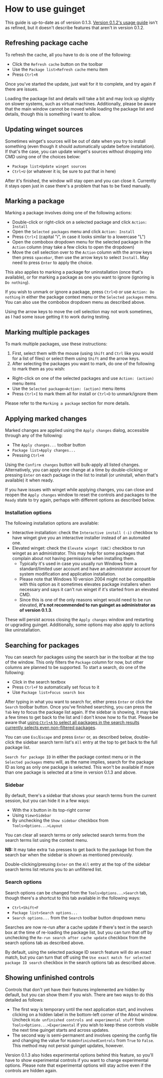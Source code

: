# How to use guinget

This guide is up-to-date as of version 0.1.3. [Version 0.1.2's usage guide](https://github.com/DrewNaylor/guinget/blob/master/docs/How-to-use_0.1.2.md) isn't as refined, but it doesn't describe features that aren't in version 0.1.2.

## Refreshing package cache

To refresh the cache, all you have to do is one of the following:
- Click the `Refresh cache` button on the toolbar
- Use the `Package list>Refresh cache` menu item
- Press `Ctrl+R`

Once you've started the update, just wait for it to complete, and try again if there are issues.

Loading the package list and details will take a bit and may lock up slightly on slower systems, such as virtual machines. Additionally, please be aware that the main window cannot be moved while loading the package list and details, though this is something I want to allow.

## Updating winget sources

Sometimes winget's sources will be out of date when you try to install something (even though it should automatically update before installation). If that's the case, you can update winget's sources without dropping into CMD using one of the choices below:
- `Package list>Update winget sources`
- `Ctrl+U` (or whatever it is; be sure to put that in here)

After it's finished, the window will stay open and you can close it. Currently it stays open just in case there's a problem that has to be fixed manually.

## Marking a package

Marking a package involves doing one of the following actions:
- Double-click or right-click on a selected package and click `Action: Install`
- Open the `Selected packages` menu and click `Action: Install`
- Press `Ctrl+I` (capital "i", in case it looks similar to a lowercase "L")
- Open the combobox dropdown menu for the selected package in the `Action` column (may take a few clicks to open the dropdown)
- Move the cell selection over to the `Action` column with the arrow keys then press `spacebar`, then use the arrow keys to select `Install`. May need to press `Enter` to apply the choice.

This also applies to marking a package for uninstallation (once that's available), or for marking a package as one you want to ignore (ignoring is `Do nothing`).

If you wish to unmark or ignore a package, press `Ctrl+D` or use `Action: Do nothing` in either the package context menu or the `Selected packages` menu. You can also use the combobox dropdown menu as described above.

Using the arrow keys to move the cell selection may not work sometimes, as I had some issue getting it to work during testing.

## Marking multiple packages

To mark multiple packages, use these instructions:
1. First, select them with the mouse (using `Shift` and `Ctrl` like you would for a list of files) or select them using `Shift` and the arrow keys.
2. After selecting the packages you want to mark, do one of the following to mark them as you wish:
  - Right-click on one of the selected packages and use `Action: (action)` menu items
  - Use the `Selected package>Action: (action)` menu items
  - Press `Ctrl+I` to mark them all for install or `Ctrl+D` to unmark/ignore them
  
Please refer to the `Marking a package` section for more details.

## Applying marked changes

Marked changes are applied using the `Apply changes` dialog, accessible through any of the following:
- The `Apply changes...` toolbar button
- `Package list>Apply changes...`
- Pressing `Ctrl+H` 

Using the `Confirm changes` button will bulk-apply all listed changes. Alternatively, you can apply one change at a time by double-clicking or pressing `Enter` on each package in the list to install (or uninstall, when that's available) it when ready.

If you have issues with winget while applying changes, you can close and reopen the `Apply changes` window to reset the controls and packages to the `Ready` state to try again, perhaps with different options as described below.

### Installation options

The following installation options are available:
- Interactive installation: check the `Interactive install (-i)` checkbox to have winget give you an interactive installer instead of an automated one.
- Elevated winget: check the `Elevate winget (UAC)` checkbox to run winget as an administrator. This may help for some packages that complain about not having permissions when installing them. 
  - Typically it's used in case you usually run Windows from a standard/limited user account and have an administrator account for system modification and application installation. 
  - Please note that Windows 10 version 2004 might not be compatible with this option as it sometimes elevates package installers when necessary and says it can't run winget if it's started from an elevated CMD.
  - Since this is one of the only reasons winget would need to be run elevated, **it's not recommended to run guinget as administrator as of version 0.1.3**.

These will persist across closing the `Apply changes` window and restarting or upgrading guinget.
Additionally, some options may also apply to actions like uninstallation.

## Searching for packages

You can search for packages using the search bar in the toolbar at the top of the window. This only filters the `Package` column for now, but other columns are planned to be supported. To start a search, do one of the following:
- Click in the search textbox
- Press `Ctrl+F` to automatically set focus to it
- Use `Package list>Focus search box`

After typing in what you want to search for, either press `Enter` or click the `Search` toolbar button. Once you've finished searching, you can press the `Tab` key to focus the package list again. If the sidebar is showing, it may take a few times to get back to the list and I don't know how to fix that. Please be aware that [using `Ctrl+A` to select all packages in the search results currently selects even non-filtered packages](https://github.com/DrewNaylor/guinget/issues/13).

You can use `Esc`/`Escape` and press `Enter` or, as described below, double-click the sidebar search term list's `All` entry at the top to get back to the full package list.

`Search for package ID` in either the package context menu or in the `Selected packages` menu will, as the name implies, search for the package ID as long as only one package is selected. This won't be available if more than one package is selected at a time in version 0.1.3 and above.

### Sidebar
By default, there's a sidebar that shows your search terms from the current session, but you can hide it in a few ways:
- With the `X` button in its top-right corner
- Using `View>Sidebar`
- By unchecking the `Show sidebar` checkbox from `Tools>Options...>Layout`

You can clear all search terms or only selected search terms from the search terms list using the context menu.

**NB:** It may take extra `Tab` presses to get back to the package list from the search bar when the sidebar is shown as mentioned previously.

Double-clicking/pressing `Enter` on the `All` entry at the top of the sidebar search terms list returns you to an unfiltered list.

### Search options

Search options can be changed from the `Tools>Options...>Search` tab, though there's a shortcut to this tab available in the following ways:
- `Ctrl+Shift+F`
- `Package list>Search options...`
- `Search options...` from the `Search` toolbar button dropdown menu

Searches are now re-run after a cache update if there's text in the search box at the time of re-loading the package list, but you can turn that off by unchecking the `Re-run search after cache update` checkbox from the search options tab as described above.

By default, using the selected package ID search feature will do an exact match, but you can turn that off using the `Use exact match for selected package ID search` checkbox in the search options tab as described above.

## Showing unfinished controls

Controls that don't yet have their features implemented are hidden by default, but you can show them if you wish. There are two ways to do this detailed as follows:
- The first way is temporary until the next application start, and involves clicking on a hidden label in the bottom-left corner of the About window. Uncheck `Hide unfinished controls and experimental stuff` from `Tools>Options...>Experimental` if you wish to keep these controls visible the next time guinget starts and across updates.
- The second way is semi-permanent and involves opening the config file and changing the value for `HideUnfinishedControls` from `True` to `False`. This method may not persist guinget updates, however.

Version 0.1.3 also hides experimental options behind this feature, so you'll have to show experimental controls if you want to change experimental options. Please note that experimental options will stay active even if the controls are hidden again.
